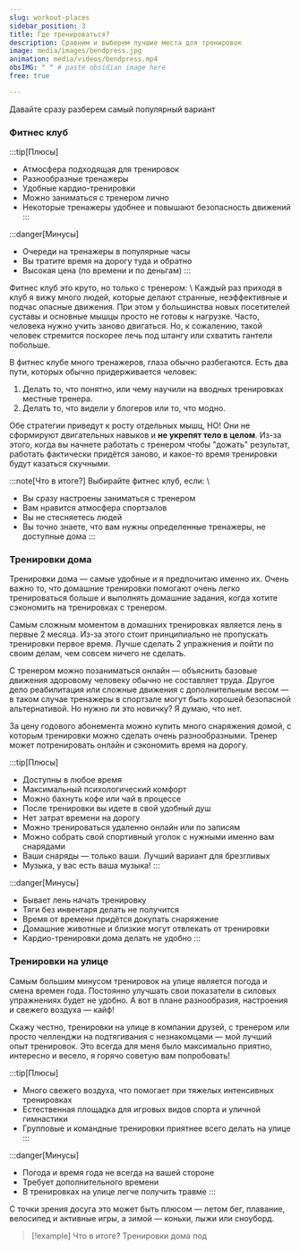 ```yaml
---
slug: workout-places
sidebar_position: 3
title: Где тренироваться?
description: Сравним и выберем лучшие места для тренировок
image: media/images/bendpress.jpg
animation: media/videos/bendpress.mp4
obsIMG: " " # paste obsidian image here
free: true

---
```


Давайте сразу разберем самый популярный вариант

### Фитнес клуб

:::tip[Плюсы]
- Атмосфера подходящая для тренировок
- Разнообразные тренажеры
- Удобные кардио-тренировки
- Можно заниматься с тренером лично
- Некоторые тренажеры удобнее и повышают безопасность движений
:::

:::danger[Минусы]
- Очереди на тренажеры в популярные часы
- Вы тратите время на дорогу туда и обратно
- Высокая цена (по времени и по деньгам)
:::

Фитнес клуб это круто, но только с тренером: \ 
Каждый раз приходя в клуб я вижу много людей, которые делают странные, неэффективные и подчас опасные движения. При этом у большинства новых посетителей суставы и основные мышцы просто не готовы к нагрузке. Часто, человека нужно учить заново двигаться. Но, к сожалению, такой человек стремится поскорее лечь под штангу или схватить гантели побольше. 

В фитнес клубе много тренажеров, глаза обычно разбегаются. Есть два пути, которых обычно придерживается человек:
1. Делать то, что понятно, или чему научили на вводных тренировках местные тренера.
2. Делать то, что видели у блогеров или то, что модно.

Обе стратегии приведут к росту отдельных мышц, НО! Они не сформируют двигательных навыков и **не укрепят тело в целом**. Из-за этого, когда вы начнете работать с тренером чтобы "дожать" результат, работать фактически придётся заново, и какое-то время тренировки будут казаться скучными.

:::note[Что в итоге?]
Выбирайте фитнес клуб, если: \ 
- Вы сразу настроены заниматься с тренером
- Вам нравится атмосфера спортзалов
- Вы не стесняетесь людей
- Вы точно знаете, что вам нужны определенные тренажеры, не доступные дома
:::

### Тренировки дома

Тренировки дома — самые удобные и я предпочитаю именно их. Очень важно то, что домашние тренировки помогают очень легко тренироваться больше и выполнять домашние задания, когда хотите сэкономить на тренировках с тренером.

Самым сложным моментом в домашних тренировках является лень в первые 2 месяца. Из-за этого стоит принципиально не пропускать тренировки первое время. Лучше сделать 2 упражнения и пойти по своим делам, чем совсем ничего не сделать.

С тренером можно позаниматься онлайн — объяснить базовые движения здоровому человеку обычно не составляет труда. Другое дело реабилитация или сложные движения с дополнительным весом — в таком случае тренажеры в спортзале могут быть хорошей безопасной альтернативой. Но нужно ли это новичку? Я думаю, что нет.

За цену годового абонемента можно купить много снаряжения домой, с которым тренировки можно сделать очень разнообразными. Тренер может потренировать онлайн и сэкономить время на дорогу.

:::tip[Плюсы]
- Доступны в любое время
- Максимальный психологический комфорт
- Можно бахнуть кофе или чай в процессе
- После тренировки вы идете в свой удобный душ
- Нет затрат времени на дорогу
- Можно тренироваться удаленно онлайн или по записям
- Можно собрать свой спортивный уголок с нужными именно вам снарядами
- Ваши снаряды — только ваши. Лучший вариант для брезгливых
- Музыка, у вас есть ваша музыка!
:::

:::danger[Минусы]
- Бывает лень начать тренировку
- Тяги без инвентаря делать не получится
- Время от времени придётся докупать снаряжение
- Домашние животные и близкие могут отвлекать от тренировки
- Кардио-тренировки дома делать не удобно
:::

### Тренировки на улице

Самым большим минусом тренировок на улице является погода и смена времен года. Постоянно улучшать свои показатели в силовых упражнениях будет не удобно. А вот в плане разнообразия, настроения и свежего воздуха — кайф!

Скажу честно, тренировки на улице в компании друзей, с тренером или просто челленджи на подтягивания с незнакомцами — мой лучший опыт тренировок. Это всегда для меня было максимально приятно, интересно и весело, я горячо советую вам попробовать!

:::tip[Плюсы]
- Много свежего воздуха, что помогает при тяжелых интенсивных тренировках
- Естественная площадка для игровых видов спорта и уличной гимнастики
- Групповые и командные тренировки приятнее всего делать на улице
:::

:::danger[Минусы]
- Погода и время года не всегда на вашей стороне
- Требует дополнительного времени
- В тренировках на улице легче получить травме
:::

С точки зрения досуга это может быть плюсом — летом бег, плавание, велосипед и активные игры, а зимой — коньки, лыжи или сноуборд. 


> [!example] Что в итоге?
>  Тренировки дома под
